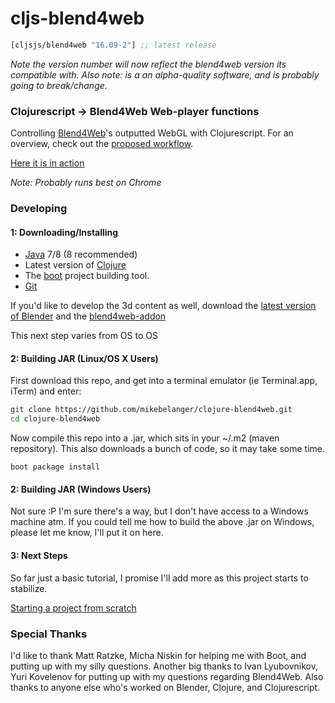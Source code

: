 # cljs-blend4web

[](dependency)
```clojure
[cljsjs/blend4web "16.09-2"] ;; latest release
```
[](/dependency)

*Note the version number will now reflect the blend4web version its compatible with.  Also note: is a an alpha-quality software, and is probably going to break/change.*

### Clojurescript -> Blend4Web Web-player functions

Controlling [Blend4Web](http://www.blend4web.org/)'s outputted WebGL with Clojurescript.  For an overview, check out the [proposed workflow](https://github.com/mikebelanger/blend4web/wiki/Clojurescript--Blend4Web).

[Here it is in action](https://mikebelanger.github.io/blend4web_test/target/)

*Note: Probably runs best on Chrome*

### Developing

#### 1: Downloading/Installing
* [Java](http://www.oracle.com/technetwork/java/javase/downloads/jdk8-downloads-2133151.html) 7/8 (8 recommended)
* Latest version of [Clojure](http://www.clojure.org/)
* The [boot](http://www.boot-clj.com/) project building tool.
* [Git](http://www.git-scm.org/)

If you'd like to develop the 3d content as well, download the [latest version of Blender](http://www.blender.org/download) and the [blend4web-addon](https://www.blend4web.com/pub/blend4web_addon_16_09_2.zip)

This next step varies from OS to OS

#### 2: Building JAR (Linux/OS X Users)

First download this repo, and get into a terminal emulator (ie Terminal.app, iTerm) and enter:
```bash
git clone https://github.com/mikebelanger/clojure-blend4web.git
cd clojure-blend4web

```
Now compile this repo into a .jar, which sits in your ~/.m2 (maven repository).  This also downloads a bunch of code, so it may take some time.
```
boot package install
```

#### 2: Building JAR (Windows Users)
Not sure :P  I'm sure there's a way, but I don't have access to a Windows machine atm.  If you could tell me how to build the above .jar on Windows, please let me know, I'll put it on here.


#### 3: Next Steps

So far just a basic tutorial, I promise I'll add more as this project starts to stabilize.

[Starting a project from scratch](https://github.com/mikebelanger/cljs-blend4web/wiki/Starting-a-new-project)

### Special Thanks

I'd like to thank Matt Ratzke, Micha Niskin for helping me with Boot, and putting up with my silly questions. Another big thanks to Ivan Lyubovnikov, Yuri Kovelenov for putting up with my questions regarding Blend4Web.  Also thanks to anyone else who's worked on Blender, Clojure, and Clojurescript.
